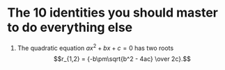 # The 10 identities you should master to do everything else

1. The quadratic equation $`ax^2+bx+c=0`$ has two roots
$$r_{1,2} = {-b\pm\sqrt{b^2 - 4ac} \over 2c}.$$
